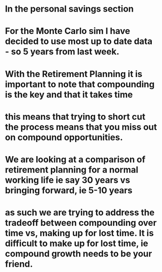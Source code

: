 # In the personal savings section 


# For the Monte Carlo sim I have decided to use most up to date data - so 5 years from last week. 
# With the Retirement Planning it is important to note that compounding is the key and that it takes time
# this means that trying to short cut the process means that you miss out on compound opportunities.
# We are looking at a comparison of retirement planning for a normal working life ie say 30 years vs bringing forward, ie 5-10 years
# as such we are trying to address the tradeoff between compounding over time vs, making up for lost time. It is difficult to make up for lost time, ie compound growth needs to be your friend.  